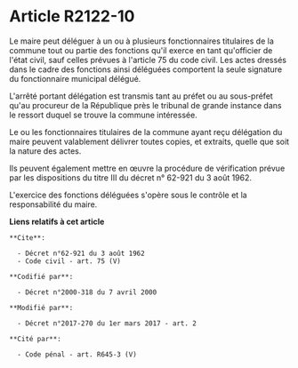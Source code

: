 # Article R2122-10

Le maire peut déléguer à un ou à plusieurs fonctionnaires titulaires de la commune tout ou partie des fonctions qu'il exerce
en tant qu'officier de l'état civil, sauf celles prévues à l'article 75 du code civil. Les actes dressés dans le cadre des
fonctions ainsi déléguées comportent la seule signature du fonctionnaire municipal délégué. 

L'arrêté portant délégation est transmis tant au préfet ou au sous-préfet qu'au procureur de la République près le tribunal
de grande instance dans le ressort duquel se trouve la commune intéressée. 

Le ou les fonctionnaires titulaires de la commune ayant reçu délégation du maire peuvent valablement délivrer toutes copies,
et extraits, quelle que soit la nature des actes. 

Ils peuvent également mettre en œuvre la procédure de vérification prévue par les dispositions du titre III du décret n°
62-921 du 3 août 1962. 

L'exercice des fonctions déléguées s'opère sous le contrôle et la responsabilité du maire.

**Liens relatifs à cet article**

	**Cite**:

	  - Décret n°62-921 du 3 août 1962
	  - Code civil - art. 75 (V)

	**Codifié par**:

	  - Décret n°2000-318 du 7 avril 2000

	**Modifié par**:

	  - Décret n°2017-270 du 1er mars 2017 - art. 2

	**Cité par**:

	  - Code pénal - art. R645-3 (V)
